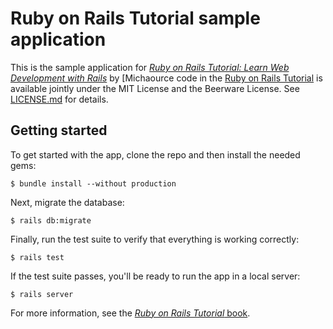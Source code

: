 # Ruby on Rails Tutorial sample application

This is the sample application for [*Ruby on Rails Tutorial: Learn Web Development with Rails*](http://www.railstutorial.org/) by [Michaource code in the [Ruby on Rails Tutorial](http://railstutorial.org/) is available jointly under the MIT License and the Beerware License. See [LICENSE.md](LICENSE.md) for details.

## Getting started

To get started with the app, clone the repo and then install the needed gems:

``` $ bundle install --without production ```

Next, migrate the database:

``` $ rails db:migrate ```

Finally, run the test suite to verify that everything is working correctly:

``` $ rails test ```

If the test suite passes, you'll be ready to run the app in a local server:

``` $ rails server ```

For more information, see the [*Ruby on Rails Tutorial* book](http://www.railstutorial.org/book).